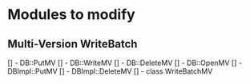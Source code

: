 # Modules to modify

## Multi-Version WriteBatch

[] - DB::PutMV
[] - DB::WriteMV
[] - DB::DeleteMV
[] - DB::OpenMV
[] - DBImpl::PutMV
[] - DBImpl::DeleteMV
[] - class WriteBatchMV